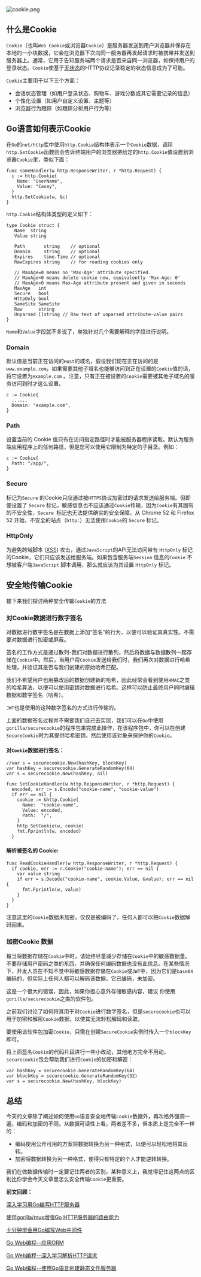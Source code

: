 

<img referrerpolicy="no-referrer" data-src="/img/bVbEf7w" src="https://cdn.segmentfault.com/v-5e67172c/global/img/squares.svg" alt="cookie.png" title="cookie.png">

## 什么是Cookie

`Cookie`（也叫`Web Cookie`或浏览器`Cookie`）是服务器发送到用户浏览器并保存在本地的一小块数据，它会在浏览器下次向同一服务器再发起请求时被携带并发送到服务器上。通常，它用于告知服务端两个请求是否来自同一浏览器，如保持用户的登录状态。`Cookie`使基于[无状态](https://developer.mozilla.org/en-US/docs/Web/HTTP/Overview#HTTP_is_stateless_but_not_sessionless)的HTTP协议记录稳定的状态信息成为了可能。

`Cookie`主要用于以下三个方面：

*  会话状态管理（如用户登录状态、购物车、游戏分数或其它需要记录的信息）
*  个性化设置（如用户自定义设置、主题等）
*  浏览器行为跟踪（如跟踪分析用户行为等）

## Go语言如何表示Cookie

在`Go`的`net/http`库中使用`http.Cookie`结构体表示一个`Cookie`数据，调用`http.SetCookie`函数则会告诉终端用户的浏览器把给定的`http.Cookie`值设置到浏览器`Cookie`里，类似下面：

```
func someHandler(w http.ResponseWriter, r *http.Request) {
  c := http.Cookie{
    Name: "UserName",
    Value: "Casey",
  }
  http.SetCookie(w, &c)
}
```

`http.Cookie`结构体类型的定义如下：

```
type Cookie struct {
   Name  string
   Value string

   Path       string    // optional
   Domain     string    // optional
   Expires    time.Time // optional
   RawExpires string    // for reading cookies only

   // MaxAge=0 means no 'Max-Age' attribute specified.
   // MaxAge<0 means delete cookie now, equivalently 'Max-Age: 0'
   // MaxAge>0 means Max-Age attribute present and given in seconds
   MaxAge   int
   Secure   bool
   HttpOnly bool
   SameSite SameSite
   Raw      string
   Unparsed []string // Raw text of unparsed attribute-value pairs
}
```

`Name`和`Value`字段就不多说了，单独针对几个需要解释的字段进行说明。

### Domain

默认值是当前正在访问的`Host`的域名，假设我们现在正在访问的是`www.example.com`，如果需要其他子域名也能够访问到正在设置的`Cookie`值的话，将它设置为`example.com` 。注意，只有正在被设置的`Cookie`需要被其他子域名的服务访问到时才这么设置。

```
c := Cookie{
  ......
  Domain: "example.com",
}
```

### Path

设置当前的 Cookie 值只有在访问指定路径时才能被服务器程序读取。默认为服务端应用程序上的任何路径，但是您可以使用它限制为特定的子目录。例如：

```
c := Cookie{
  Path: "/app/",
}
```

### Secure

标记为`Secure` 的Cookie只应通过被`HTTPS`协议加密过的请求发送给服务端。但即便设置了 `Secure` 标记，敏感信息也不应该通过`Cookie`传输，因为`Cookie`有其固有的不安全性，`Secure `标记也无法提供确实的安全保障。从 Chrome 52 和 Firefox 52 开始，不安全的站点（`http:`）无法使用`Cookie`的 `Secure` 标记。

### HttpOnly

为避免跨域脚本 ([XSS](https://developer.mozilla.org/en-US/docs/Glossary/XSS)) 攻击，通过`JavaScript`的API无法访问带有 `HttpOnly` 标记的Cookie，它们只应该发送给服务端。如果包含服务端`Session` 信息的`Cookie` 不想被客户端`JavaScript` 脚本调用，那么就应该为其设置 `HttpOnly` 标记。

## 安全地传输Cookie

接下来我们探讨两种安全传输`Cookie`的方法

### 对Cookie数据进行数字签名

对数据进行数字签名是在数据上添加“签名”的行为，以便可以验证其真实性。不需要对数据进行加密或屏蔽。

签名的工作方式是通过散列-我们对数据进行散列，然后将数据与数据散列一起存储在`Cookie`中。然后，当用户将`Cookie`发送给我们时，我们再次对数据进行哈希处理，并验证其是否与我们创建的原始哈希匹配。

我们不希望用户也用篡改后的数据创建新的哈希，因此经常会看到使用`HMAC`之类的哈希算法，以便可以使用密钥对数据进行哈希。这样可以防止最终用户同时编辑数据和数字签名（哈希）。

`JWT`也是使用的这种数字签名的方式进行传输的。

上面的数据签名过程并不需要我们自己去实现，我们可以在`Go`中使用`gorilla/securecookie`的程序包来完成此操作，在该程序包中，你可以在创建`SecureCookie`时为其提供哈希密钥，然后使用该对象来保护你的`Cookie`。

#### 对`Cookie`数据进行签名：

```
//var s = securecookie.New(hashKey, blockKey)
var hashKey = securecookie.GenerateRandomKey(64)
var s = securecookie.New(hashKey, nil)

func SetCookieHandler(w http.ResponseWriter, r *http.Request) {
  encoded, err := s.Encode("cookie-name", "cookie-value")
  if err == nil {
    cookie := &http.Cookie{
      Name:  "cookie-name",
      Value: encoded,
      Path:  "/",
    }
    http.SetCookie(w, cookie)
    fmt.Fprintln(w, encoded)
  }
```

#### 解析被签名的 Cookie:

```
func ReadCookieHandler(w http.ResponseWriter, r *http.Request) {
  if cookie, err := r.Cookie("cookie-name"); err == nil {
    var value string
    if err = s.Decode("cookie-name", cookie.Value, &value); err == nil {
      fmt.Fprintln(w, value)
    }
  }
}
```

注意这里的`Cookie`数据未加密，仅仅是被编码了，任何人都可以把`Cookie`数据解码回来。

### 加密Cookie 数据

每当将数据存储在`Cookie`中时，请始终尽量减少存储在`Cookie`中的敏感数据量。不要存储用户密码之类的东西，并确保任何编码数据也没有此信息。在某些情况下，开发人员在不知不觉中将敏感数据存储在`Cookie`或`JWT`中，因为它们是`base64`编码的，但实际上任何人都可以解码该数据。它已编码，未加密。

这是一个很大的错误，因此，如果你担心意外存储敏感内容，建议 你使用`gorilla/securecookie`之类的软件包。

之前我们讨论了如何将其用于对`Cookie`进行数字签名，但是`securecookie`也可以用于加密和解密`Cookie`数据，以使其无法轻松解码和读取。

要使用该软件包加密`Cookie`，只需在创建`SecureCookie`实例时传入一个`blockKey`即可。

将上面签名`Cookie`的代码片段进行一些小改动，其他地方完全不用动，`securecookie`包会帮助我们进行`Cookie`的加密和解密：

```
var hashKey = securecookie.GenerateRandomKey(64)
var blockKey = securecookie.GenerateRandomKey(32)
var s = securecookie.New(hashKey, blockKey)
```

## 总结

今天的文章除了阐述如何使用`Go`语言安全地传输`Cookie`数据外，再次格外强调一遍，编码和加密的不同，从数据可读性上看，两者差不多，但本质上是完全不一样的：

*  编码使用公开可用的方案将数据转换为另一种格式，以便可以轻松地将其反转。
*  加密将数据转换为另一种格式，使得只有特定的个人才能逆转转换。

我们在做数据传输时一定要记住两者的区别，某种意义上，我觉得记住这两点的区别比你学会今天文章里怎么安全传输`Cookie`更重要。

**前文回顾：**

[深入学习用Go编写HTTP服务器](http://mp.weixin.qq.com/s?__bizMzUzNTY5MzU2MA&mid2247484112&idx1&sn79d0d3167d0d962fe41ec00cdafffbb0&chksmfa80d347cdf75a51183182f14622af766538ca0c5335012e5e1cc50b100e78f2954fa3943770&scene21#wechat_redirect)

[使用gorilla/mux增强Go HTTP服务器的路由能力](http://mp.weixin.qq.com/s?__bizMzUzNTY5MzU2MA&mid2247484172&idx1&sn6dc988c86c3572a8092bdc79feb8d4e8&chksmfa80d29bcdf75b8d06fc56366352671131c06e1c299a4929a56d7f5ab7137d1e1aec213c5e40&scene21#wechat_redirect)

[十分钟学会用Go编写Web中间件](http://mp.weixin.qq.com/s?__bizMzUzNTY5MzU2MA&mid2247484180&idx1&snb66497c5428c25577068f18132b2d59d&chksmfa80d283cdf75b95cc49d08c56d0fa9b00c47d0457c894be3ca3ea02bd3c404cfb5312fa1d93&scene21#wechat_redirect)

[Go Web编程--应用ORM](http://mp.weixin.qq.com/s?__bizMzUzNTY5MzU2MA&mid2247484212&idx1&snfc64a905c8f32acab908cc7d3d848680&chksmfa80d2a3cdf75bb5f47244145b965e9be3ee002270154f53a1c16802a375001cd7822490986d&scene21#wechat_redirect)

[Go Web编程--深入学习解析HTTP请求](http://mp.weixin.qq.com/s?__bizMzUzNTY5MzU2MA&mid2247484246&idx1&sn6de3644dcb1877a3e205745aaf9fed71&chksmfa80d2c1cdf75bd78fbedbfc28931b213986bc861c757c8d0a1ad3efa088726a7e176bde2f61&scene21#wechat_redirect)

[Go Web编程--使用Go语言创建静态文件服务器](http://mp.weixin.qq.com/s?__bizMzUzNTY5MzU2MA&mid2247484278&idx1&sn488a0c0304237e15c53c74ebd7a8296a&chksmfa80d2e1cdf75bf70efcf95f708bc54cf9564f1f22340754abef14ee0baf2a181d48230723c5&scene21#wechat_redirect)

<img referrerpolicy="no-referrer" data-src="/img/remote/1460000021949080" src="https://cdn.segmentfault.com/v-5e67172c/global/img/squares.svg" alt title>
